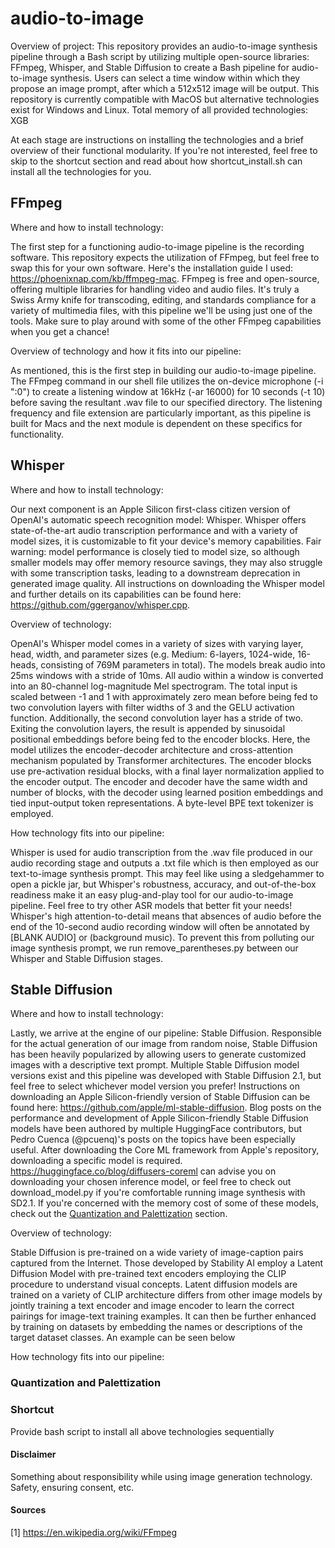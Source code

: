 # audio-to-image

Overview of project:
This repository provides an audio-to-image synthesis pipeline through a Bash script by utilizing multiple open-source libraries: FFmpeg, Whisper, and Stable Diffusion to create a Bash pipeline for audio-to-image synthesis. Users can select a time window within which they propose an image prompt, after which a 512x512 image will be output. This repository is currently compatible with MacOS but alternative technologies exist for Windows and Linux. Total memory of all provided technologies: XGB

At each stage are instructions on installing the technologies and a brief overview of their functional modularity. If you're not interested, feel free to skip to the shortcut section and read about how shortcut_install.sh can install all the technologies for you.

## FFmpeg

Where and how to install technology:

The first step for a functioning audio-to-image pipeline is the recording software. This repository expects the utilization of FFmpeg, but feel free to swap this for your own software. Here's the installation guide I used: https://phoenixnap.com/kb/ffmpeg-mac. FFmpeg is free and open-source, offering multiple libraries for handling video and audio files. It's truly a Swiss Army knife for transcoding, editing, and standards compliance for a variety of multimedia files, with this pipeline we'll be using just one of the tools. Make sure to play around with some of the other FFmpeg capabilities when you get a chance!

Overview of technology and how it fits into our pipeline:

As mentioned, this is the first step in building our audio-to-image pipeline. The FFmpeg command in our shell file utilizes the on-device microphone (-i ":0") to create a listening window at 16kHz (-ar 16000) for 10 seconds (-t 10) before saving the resultant .wav file to our specified directory. The listening frequency and file extension are particularly important, as this pipeline is built for Macs and the next module is dependent on these specifics for functionality.

## Whisper

Where and how to install technology:

Our next component is an Apple Silicon first-class citizen version of OpenAI's automatic speech recognition model: Whisper. Whisper offers state-of-the-art audio transcription performance and with a variety of model sizes, it is customizable to fit your device's memory capabilities. Fair warning: model performance is closely tied to model size, so although smaller models may offer memory resource savings, they may also struggle with some transcription tasks, leading to a downstream deprecation in generated image quality. All instructions on downloading the Whisper model and further details on its capabilities can be found here: https://github.com/ggerganov/whisper.cpp.

Overview of technology:

OpenAI's Whisper model comes in a variety of sizes with varying layer, head, width, and parameter sizes (e.g. Medium: 6-layers, 1024-wide, 16-heads, consisting of 769M parameters in total). The models break audio into 25ms windows with a stride of 10ms. All audio within a window is converted into an 80-channel log-magnitude Mel spectrogram. The total input is scaled between -1 and 1 with approximately zero mean before being fed to two convolution layers with filter widths of 3 and the GELU activation function. Additionally, the second convolution layer has a stride of two. Exiting the convolution layers, the result is appended by sinusoidal positional embeddings before being fed to the encoder blocks. Here, the model utilizes the encoder-decoder architecture and cross-attention mechanism populated by Transformer architectures. The encoder blocks use pre-activation residual blocks, with a final layer normalization applied to the encoder output. The encoder and decoder have the same width and number of blocks, with the decoder using learned position embeddings and tied input-output token representations. A byte-level BPE text tokenizer is employed.

How technology fits into our pipeline:

Whisper is used for audio transcription from the .wav file produced in our audio recording stage and outputs a .txt file which is then employed as our text-to-image synthesis prompt. This may feel like using a sledgehammer to open a pickle jar, but Whisper's robustness, accuracy, and out-of-the-box readiness make it an easy plug-and-play tool for our audio-to-image pipeline. Feel free to try other ASR models that better fit your needs! Whisper's high attention-to-detail means that absences of audio before the end of the 10-second audio recording window will often be annotated by [BLANK AUDIO] or (background music). To prevent this from polluting our image synthesis prompt, we run remove_parentheses.py between our Whisper and Stable Diffusion stages.

## Stable Diffusion

Where and how to install technology:

Lastly, we arrive at the engine of our pipeline: Stable Diffusion. Responsible for the actual generation of our image from random noise, Stable Diffusion has been heavily popularized by allowing users to generate customized images with a descriptive text prompt. Multiple Stable Diffusion model versions exist and this pipeline was developed with Stable Diffusion 2.1, but feel free to select whichever model version you prefer! Instructions on downloading an Apple Silicon-friendly version of Stable Diffusion can be found here: https://github.com/apple/ml-stable-diffusion. Blog posts on the performance and development of Apple Silicon-friendly Stable Diffusion models have been authored by multiple HuggingFace contributors, but Pedro Cuenca (@pcuenq)'s posts on the topics have been especially useful. After downloading the Core ML framework from Apple's repository, downloading a specific model is required. https://huggingface.co/blog/diffusers-coreml can advise you on downloading your chosen inference model, or feel free to check out download_model.py if you're comfortable running image synthesis with SD2.1. If you're concerned with the memory cost of some of these models, check out the [Quantization and Palettization](#quantization-and-palettization) section.

Overview of technology:

Stable Diffusion is pre-trained on a wide variety of image-caption pairs captured from the Internet. Those developed by Stability AI employ a Latent Diffusion Model with pre-trained text encoders employing the CLIP procedure to understand visual concepts. Latent diffusion models are trained on a variety of CLIP architecture differs from other image models by jointly training a text encoder and image encoder to learn the correct pairings for image-text training examples. It can then be further enhanced by training on datasets by embedding the names or descriptions of the target dataset classes. An example can be seen below

How technology fits into our pipeline:

### Quantization and Palettization

### Shortcut

Provide bash script to install all above technologies sequentially


#### Disclaimer

Something about responsibility while using image generation technology. Safety, ensuring consent, etc.


#### Sources
[1] https://en.wikipedia.org/wiki/FFmpeg

